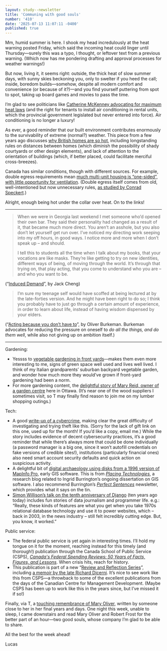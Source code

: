 ```yaml
---
layout: study--newsletter
title: 'Communing with good souls'
number: '410'
date: '2025-07-13 11:07:11 -0400'
published: true
---
```


Mm, humid summer is here. I shook my head incredulously at the heat warning posted Friday, which said the incoming heat could linger until Thursday—surely this was a typo, I thought, or leftover text from a previous warning. (Which now has me pondering drafting and approval processes for weather warnings!)

But now, living it, it seems right: outside, the thick heat of slow summer days, with sunny skies beckoning you, only to swelter if you heed the call; inside, boredom builds—somehow, despite all modern comfort and convenience (or because of it?)—and you find yourself puttering from spot to spot, taking up board games and movies to pass the time.

I’m glad to see politicians like [Catherine McKenney advocating for maximum heat laws](https://www.cbc.ca/news/canada/ottawa/maximum-heat-law-1.7583816) (and the right for tenants to install air conditioning in rental units, which the provincial government legislated but never entered into force). Air conditioning is no longer a luxury!

As ever, a good reminder that our built environment contributes enormously to the survivability of extreme (normal?) weather. This piece from a few years ago discusses [why British homes are so hot](https://www.theguardian.com/commentisfree/2022/jul/20/britain-worst-built-homes-europe-extreme-weather-upgrade), including longstanding rules on distances between homes (which diminish the possibility of shady courtyards or other design elements), and lack of attention to the orientation of buildings (which, if better placed, could facilitate merciful cross-breezes).

Canada has similar conditions, though with different sources. For example, double egress requirements mean [much multi-unit housing is “one-sided”, with little opportunity for ventilation](https://www.cbc.ca/news/canada/british-columbia/bc-single-stair-apartment-buildings-1.7097578). (Double egress itself comes from old, well-intentioned but now unnecessary rules, [as studied by Conrad Speckert](https://secondegress.ca/).)

Alright, enough being hot under the collar over heat. On to the links!

***

> When we were in Georgia last weekend I met someone who’d opened their own bar. They said their personality had changed as a result of it, that became much more direct. You aren’t an asshole, but you also don’t let yourself get run over. I’ve noticed my directing work seeping into my off hours, in good ways. I notice more and more when I don’t speak up – and should.
> 
> I tell this to students all the time when I talk about my books, that your vocations are like masks. They’re like getting to try on new identities, different ways of being, of moving through the world. It’s through that trying on, that play acting, that you come to understand who you are – and who you want to be.

(“[Induced Demand](https://www.jackcheng.com/sunday/444-induced-demand/)”, by Jack Cheng)

> I’m sure my teenage self would have scoffed at being lectured at by the late-forties version. And he might have been right to do so; I think you probably have to just go through a certain amount of experience, in order to learn about life, instead of having wisdom dispensed by your elders.

(“[Acting because you don’t have to](https://ckarchive.com/b/d0ueh0ho7966vbk4xx64otzpvrq44clhn540k)”, by Oliver Burkeman. Burkeman advocates for reducing the pressure on oneself to _do all the things, and do them well_, while also not giving up on ambition itself.)

***

Gardening:

- Yessss to [vegetable gardening in front yards](https://www.theglobeandmail.com/gift/27602ea8006269cbbc1c17fb5cd3e556fdc5449a87027a1be993352938c26c9b/GD44OMXOZJBW5ASGM75RDBDWVA/)—makes them even more interesting to me, signs of green space well used and lives well lived. I think of my Italian grandparents’ suburban backyard vegetable garden, and wonder how much more they would’ve grown if front-yard gardening had been a norm.
- For more gardening content, the [delightful story of Mary Reid, owner of a garden centre](https://www.theglobeandmail.com/gift/27602ea8006269cbbc1c17fb5cd3e556fdc5449a87027a1be993352938c26c9b/6O4RO2ZR4BBMVD6XN5JQDEOJJ4/) here in Ottawa. (It’s near one of the wood suppliers I sometimes visit, so T may finally find reason to join me on my lumber shopping outings.)

Tech:

- A good [write-up of a cybercrime](https://www.theglobeandmail.com/arts/music/article-canadian-music-alleged-heist-factor/), making clear the great difficulty of investigating and trying theft like this. (Sorry for the lack of gift link on this one, used up for the month! If you’d like a copy, email me.) While the story includes evidence of decent cybersecurity practices, it’s a good reminder that while there’s always more that could be done individually (a password manager is a big one, since it won’t autofill credentials on fake versions of credible sites!), institutions (particularly financial ones) also need smart account security defaults and quick action on suspicious activity.
- A delightful bit of [digital archaeology using disks from a 1996 version of MapInfo Pro](https://placing.technology/media-archaeology-with-mapinfos-mapxpress-2-0-1996), early GIS software. This is from [_Placing Technologies_](https://placing.technology/about), a research blog related to Ingrid Burrington’s ongoing dissertation on GIS software. I also recommend Burrington’s [_Perfect Sentences_](https://buttondown.com/perfectsentences) newsletter, which provides what it says on the tin.
- [Simon Willison’s talk on the tenth anniversary of Django](https://simonwillison.net/2025/Jul/13/django-birthday/) (ten years ago today) includes fun stories of data journalism and programmer life. e.g.: “Really, these kinds of features are what you get when you take 1970s relational database technology and use it to power websites, which – back in 2003, in the news industry – still felt incredibly cutting edge. But, you know, it worked.”

Public service:

- The federal public service is yet again in interesting times. I’ll hold my tongue on it for the moment, reaching instead for this timely (and thorough!) publication through the Canada School of Public Service (CSPS), [_Canada's Federal Spending Reviews: 50 Years of Facts, Figures, and Lessons_](https://www.csps-efpc.gc.ca/tools/jobaids/spending-reviews-eng.aspx). When crisis hits, reach for history.
- This publication is part of a new “[Review and Reflection Series](https://www.csps-efpc.gc.ca/series/review-reflection-eng.aspx)”, including [a memoir by the late Richard Dicerni](https://www.csps-efpc.gc.ca/tools/jobaids/in-the-public-interest-eng.aspx). It’s nice to see work like this from CSPS—a throwback to some of the excellent publications from the days of the Canadian Centre for Management Development. (Maybe CSPS has been up to work like this in the years since, but I’ve missed it if so!)

Finally, via T, a [touching remembrance of Mary Oliver](https://www.dailygood.org/story/2311/the-courageous-mary-oliver-lisa-starr/), written by someone close to her in her final years and days. One night this week, unable to sleep, I came downstairs and read Mary Oliver and Robert Frost for the better part of an hour—two good souls, whose company I’m glad to be able to share.

All the best for the week ahead!

Lucas